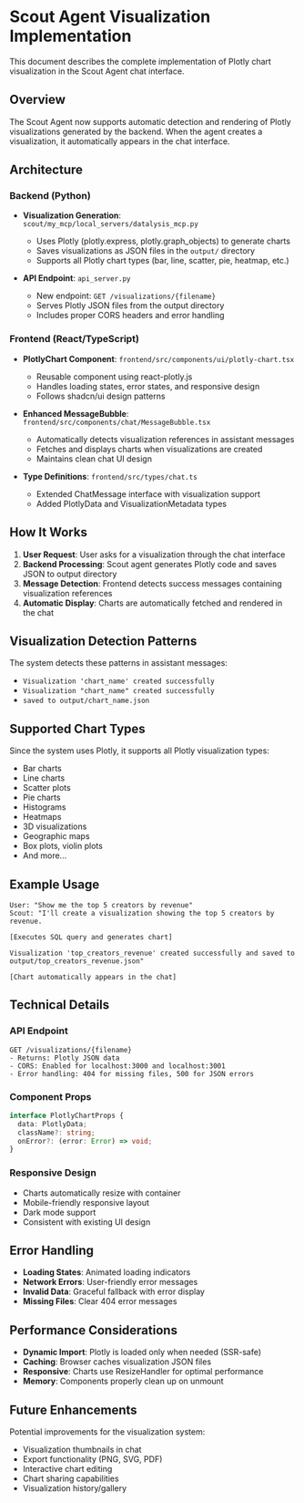 # Scout Agent Visualization Implementation

This document describes the complete implementation of Plotly chart visualization in the Scout Agent chat interface.

## Overview

The Scout Agent now supports automatic detection and rendering of Plotly visualizations generated by the backend. When the agent creates a visualization, it automatically appears in the chat interface.

## Architecture

### Backend (Python)
- **Visualization Generation**: `scout/my_mcp/local_servers/datalysis_mcp.py`
  - Uses Plotly (plotly.express, plotly.graph_objects) to generate charts
  - Saves visualizations as JSON files in the `output/` directory
  - Supports all Plotly chart types (bar, line, scatter, pie, heatmap, etc.)

- **API Endpoint**: `api_server.py`
  - New endpoint: `GET /visualizations/{filename}`
  - Serves Plotly JSON files from the output directory
  - Includes proper CORS headers and error handling

### Frontend (React/TypeScript)
- **PlotlyChart Component**: `frontend/src/components/ui/plotly-chart.tsx`
  - Reusable component using react-plotly.js
  - Handles loading states, error states, and responsive design
  - Follows shadcn/ui design patterns

- **Enhanced MessageBubble**: `frontend/src/components/chat/MessageBubble.tsx`
  - Automatically detects visualization references in assistant messages
  - Fetches and displays charts when visualizations are created
  - Maintains clean chat UI design

- **Type Definitions**: `frontend/src/types/chat.ts`
  - Extended ChatMessage interface with visualization support
  - Added PlotlyData and VisualizationMetadata types

## How It Works

1. **User Request**: User asks for a visualization through the chat interface
2. **Backend Processing**: Scout agent generates Plotly code and saves JSON to output directory
3. **Message Detection**: Frontend detects success messages containing visualization references
4. **Automatic Display**: Charts are automatically fetched and rendered in the chat

## Visualization Detection Patterns

The system detects these patterns in assistant messages:
- `Visualization 'chart_name' created successfully`
- `Visualization "chart_name" created successfully`
- `saved to output/chart_name.json`

## Supported Chart Types

Since the system uses Plotly, it supports all Plotly visualization types:
- Bar charts
- Line charts
- Scatter plots
- Pie charts
- Histograms
- Heatmaps
- 3D visualizations
- Geographic maps
- Box plots, violin plots
- And more...

## Example Usage

```
User: "Show me the top 5 creators by revenue"
Scout: "I'll create a visualization showing the top 5 creators by revenue.

[Executes SQL query and generates chart]

Visualization 'top_creators_revenue' created successfully and saved to output/top_creators_revenue.json"

[Chart automatically appears in the chat]
```

## Technical Details

### API Endpoint
```
GET /visualizations/{filename}
- Returns: Plotly JSON data
- CORS: Enabled for localhost:3000 and localhost:3001
- Error handling: 404 for missing files, 500 for JSON errors
```

### Component Props
```typescript
interface PlotlyChartProps {
  data: PlotlyData;
  className?: string;
  onError?: (error: Error) => void;
}
```

### Responsive Design
- Charts automatically resize with container
- Mobile-friendly responsive layout
- Dark mode support
- Consistent with existing UI design

## Error Handling

- **Loading States**: Animated loading indicators
- **Network Errors**: User-friendly error messages
- **Invalid Data**: Graceful fallback with error display
- **Missing Files**: Clear 404 error messages

## Performance Considerations

- **Dynamic Import**: Plotly is loaded only when needed (SSR-safe)
- **Caching**: Browser caches visualization JSON files
- **Responsive**: Charts use ResizeHandler for optimal performance
- **Memory**: Components properly clean up on unmount

## Future Enhancements

Potential improvements for the visualization system:
- Visualization thumbnails in chat
- Export functionality (PNG, SVG, PDF)
- Interactive chart editing
- Chart sharing capabilities
- Visualization history/gallery
